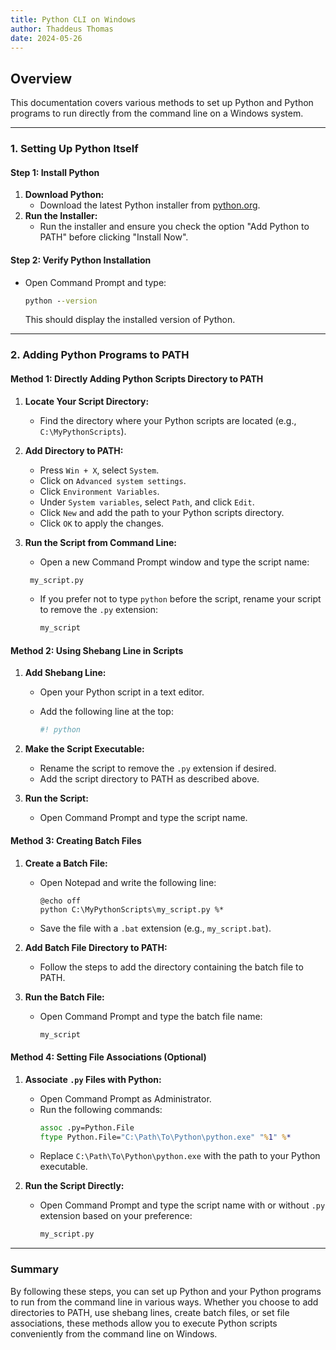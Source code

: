 ```yaml
---
title: Python CLI on Windows
author: Thaddeus Thomas
date: 2024-05-26
---
```


## Overview

This documentation covers various methods to set up Python and Python programs to run directly from the command line on a Windows system.

---

### 1. Setting Up Python Itself

#### Step 1: Install Python
1. **Download Python:**
   - Download the latest Python installer from [python.org](https://www.python.org/).
2. **Run the Installer:**
   - Run the installer and ensure you check the option "Add Python to PATH" before clicking "Install Now".

#### Step 2: Verify Python Installation
- Open Command Prompt and type:

  ```cmd
  python --version
  ```
  This should display the installed version of Python.

---

### 2. Adding Python Programs to PATH

#### Method 1: Directly Adding Python Scripts Directory to PATH

1. **Locate Your Script Directory:**
   - Find the directory where your Python scripts are located (e.g., `C:\MyPythonScripts`).

2. **Add Directory to PATH:**
   - Press `Win + X`, select `System`.
   - Click on `Advanced system settings`.
   - Click `Environment Variables`.
   - Under `System variables`, select `Path`, and click `Edit`.
   - Click `New` and add the path to your Python scripts directory.
   - Click `OK` to apply the changes.

3. **Run the Script from Command Line:**
   - Open a new Command Prompt window and type the script name:

    ```cmd
     my_script.py
     ```

   - If you prefer not to type `python` before the script, rename your script to remove the `.py` extension:
     ```cmd
     my_script
     ```

#### Method 2: Using Shebang Line in Scripts

1. **Add Shebang Line:**
   - Open your Python script in a text editor.
   - Add the following line at the top:
     
     ```python
     #! python
     ```

2. **Make the Script Executable:**
   - Rename the script to remove the `.py` extension if desired.
   - Add the script directory to PATH as described above.

3. **Run the Script:**
   - Open Command Prompt and type the script name.

#### Method 3: Creating Batch Files

1. **Create a Batch File:**
   - Open Notepad and write the following line:
     ```batch
     @echo off
     python C:\MyPythonScripts\my_script.py %*
     ```
   - Save the file with a `.bat` extension (e.g., `my_script.bat`).

2. **Add Batch File Directory to PATH:**
   - Follow the steps to add the directory containing the batch file to PATH.

3. **Run the Batch File:**
   - Open Command Prompt and type the batch file name:
     ```cmd
     my_script
     ```

#### Method 4: Setting File Associations (Optional)

1. **Associate `.py` Files with Python:**
   - Open Command Prompt as Administrator.
   - Run the following commands:
     ```cmd
     assoc .py=Python.File
     ftype Python.File="C:\Path\To\Python\python.exe" "%1" %*
     ```
   - Replace `C:\Path\To\Python\python.exe` with the path to your Python executable.

2. **Run the Script Directly:**
   - Open Command Prompt and type the script name with or without `.py` extension based on your preference:
     ```cmd
     my_script.py
     ```

---

### Summary

By following these steps, you can set up Python and your Python programs to run from the command line in various ways. Whether you choose to add directories to PATH, use shebang lines, create batch files, or set file associations, these methods allow you to execute Python scripts conveniently from the command line on Windows.
